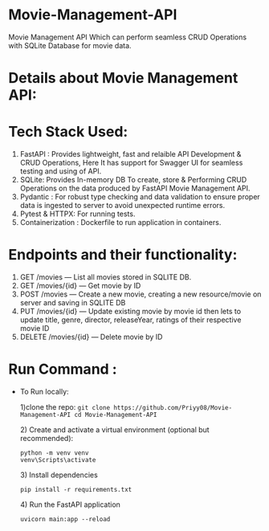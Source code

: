 # Movie-Management-API
Movie Management API Which can perform seamless CRUD Operations with SQLite Database for movie data.

# Details about Movie Management API:
# Tech Stack Used:
1) FastAPI : Provides lightweight, fast and relaible API Development & CRUD Operations, Here It has support for Swagger UI for seamless testing and using of API.
2) SQLite: Provides In-memory DB To create, store & Performing CRUD Operations on the data produced by FastAPI Movie Management API.
3) Pydantic : For robust type checking and data validation to ensure proper data is ingested to server to avoid unexpected runtime errors.
4) Pytest & HTTPX: For running tests.
5) Containerization : Dockerfile to run application in containers.

# Endpoints and their functionality:
1) GET /movies — List all movies stored in SQLITE DB.
2) GET /movies/{id} — Get movie by ID
3) POST /movies — Create a new movie, creating a new resource/movie on server and saving in SQLITE DB
4) PUT /movies/{id} — Update existing movie by movie id then lets to update title, genre, director, releaseYear, ratings of their respective movie ID
5) DELETE /movies/{id} — Delete movie by ID

# Run Command :
* To Run locally:
   
   1\)clone the repo:
      ```
      git clone https://github.com/Priyy08/Movie-Management-API
      cd Movie-Management-API
      ```

   2\) Create and activate a virtual environment (optional but recommended):
     ```
     python -m venv venv
     venv\Scripts\activate
     ```
   3\) Install dependencies
   ```
   pip install -r requirements.txt
   ```
   4\) Run the FastAPI application
   ```
   uvicorn main:app --reload
   ```   
    
